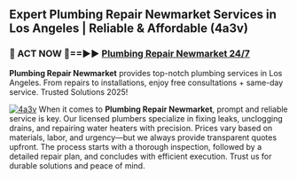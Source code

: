 ## Expert Plumbing Repair Newmarket Services in Los Angeles | Reliable & Affordable (4a3v)  

<h3>🚿 ACT NOW 🌟==►► <a href="https://tinyurl.com/2ne6vx2x" rel="nofollow">Plumbing Repair Newmarket 24/7</a></h3>

**Plumbing Repair Newmarket** provides top-notch plumbing services in Los Angeles. From repairs to installations, enjoy free consultations + same-day service. Trusted Solutions 2025!

[![4a3v](https://i.imgur.com/4PFF4AK.jpeg)](https://tinyurl.com/2ne6vx2x)
When it comes to **Plumbing Repair Newmarket**, prompt and reliable service is key. Our licensed plumbers specialize in fixing leaks, unclogging drains, and repairing water heaters with precision. Prices vary based on materials, labor, and urgency—but we always provide transparent quotes upfront. The process starts with a thorough inspection, followed by a detailed repair plan, and concludes with efficient execution. Trust us for durable solutions and peace of mind.
